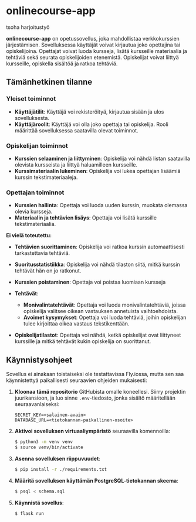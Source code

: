 # onlinecourse-app
tsoha harjoitustyö

**onlinecourse-app** on opetussovellus, joka mahdollistaa verkkokurssien järjestämisen. Sovelluksessa käyttäjät voivat kirjautua joko opettajina tai opiskelijoina. Opettajat voivat luoda kursseja, lisätä kursseille materiaalia ja tehtäviä sekä seurata opiskelijoiden etenemistä. Opiskelijat voivat liittyä kursseille, opiskella sisältöä ja ratkoa tehtäviä.

## Tämänhetkinen tilanne

### Yleiset toiminnot
- **Käyttäjätilit**: Käyttäjä voi rekisteröityä, kirjautua sisään ja ulos sovelluksesta.
- **Käyttäjäroolit**: Käyttäjä voi olla joko opettaja tai opiskelija. Rooli määrittää sovelluksessa saatavilla olevat toiminnot.

### Opiskelijan toiminnot
- **Kurssien selaaminen ja liittyminen**: Opiskelija voi nähdä listan saatavilla olevista kursseista ja liittyä haluamilleen kursseille.
- **Kurssimateriaalin lukeminen**: Opiskelija voi lukea opettajan lisäämiä kurssin tekstimateriaaleja.

### Opettajan toiminnot
- **Kurssien hallinta**: Opettaja voi luoda uuden kurssin, muokata olemassa olevia kursseja.         
- **Materiaalin ja tehtävien lisäys**: Opettaja voi lisätä kurssille tekstimateriaalia.


**Ei vielä toteutettu:**
- **Tehtävien suorittaminen**: Opiskelija voi ratkoa kurssin automaattisesti tarkastettavia tehtäviä.
- **Suoritusstatistiikka**: Opiskelija voi nähdä tilaston siitä, mitkä kurssin tehtävät hän on jo ratkonut.

- **Kurssien poistaminen**: Opettaja voi poistaa luomiaan kursseja
- **Tehtävät**:
  - **Monivalintatehtävät**: Opettaja voi luoda monivalintatehtäviä, joissa opiskelija valitsee oikean vastauksen annetuista vaihtoehdoista.
  - **Avoimet kysymykset**: Opettaja voi luoda tehtäviä, joihin opiskelijan tulee kirjoittaa oikea vastaus tekstikenttään.
- **Opiskelijatilastot**: Opettaja voi nähdä, ketkä opiskelijat ovat liittyneet kurssille ja mitkä tehtävät kukin opiskelija on suorittanut.


## Käynnistysohjeet

Sovellus ei ainakaan toistaiseksi ole testattavissa Fly.iossa, mutta sen saa käynnistettyä paikallisesti seuraavien ohjeiden mukaisesti:

1. **Kloonaa tämä repositorio** GitHubista omalle koneellesi. Siirry projektin juurikansioon, ja luo sinne `.env`-tiedosto, jonka sisältö määritellään seuraavanlaiseksi:

    ```
    SECRET_KEY=<salainen-avain>
    DATABASE_URL=<tietokannan-paikallinen-osoite>
    ```

2. **Aktivoi sovelluksen virtuaaliympäristö** seuraavilla komennoilla:

    ```bash
    $ python3 -m venv venv
    $ source venv/bin/activate
    ```

3. **Asenna sovelluksen riippuvuudet**:

    ```bash
    $ pip install -r ./requirements.txt
    ```

4. **Määritä sovelluksen käyttämän PostgreSQL-tietokannan skeema**:

    ```bash
    $ psql < schema.sql
    ```

5. **Käynnistä sovellus**:

    ```bash
    $ flask run
    ```



